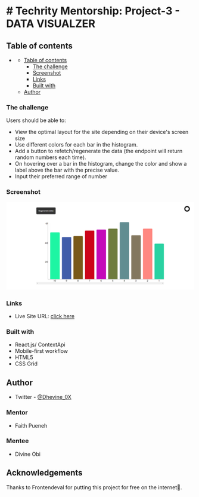 # # Techrity Mentorship: Project-3 - DATA VISUALZER
## Table of contents

- [](#)
  - [Table of contents](#table-of-contents)
    - [The challenge](#the-challenge)
    - [Screenshot](#screenshot)
    - [Links](#links)
    - [Built with](#built-with)
  - [Author](#author)

### The challenge

Users should be able to:

- View the optimal layout for the site depending on their device's screen size
- Use different colors for each bar in the histogram.
- Add a button to refetch/regenerate the data (the endpoint will return random numbers each time).
- On hovering over a bar in the histogram, change the color and show a label above the bar with the precise value.
- Input their preferred range of number


### Screenshot
  ![histogram]('./../public/Data%20Visualizer.png)
### Links

- Live Site URL: [click here](https://daalu-data-visualizer.netlify.app/)

### Built with

- React.js/ ContextApi
- Mobile-first workflow
- HTML5 
- CSS Grid

## Author

- Twitter - [@Dhevine_0X](https://www.twitter.com/Dhevine_0X)

### Mentor

- Faith Pueneh

### Mentee

- Divine Obi

## Acknowledgements
  Thanks to Frontendeval for putting this project for free on the internet🙏. 
